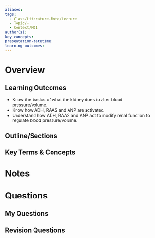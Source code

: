 ```yaml
---
aliases: 
tags:
  - Class/Literature-Note/Lecture
  - Topic/-
  - Context/MD1
author(s): 
key_concepts: 
presentation-datetime: 
learning-outcomes:
---
```



# Overview
## Learning Outcomes
- Know the basics of what the kidney does to alter blood pressure/volume.
- Know how ADH, RAAS and ANP are activated.
- Understand how ADH, RAAS and ANP act to modify renal function to regulate blood pressure/volume.
## Outline/Sections

## Key Terms & Concepts


# Notes


# Questions

## My Questions
## Revision Questions




